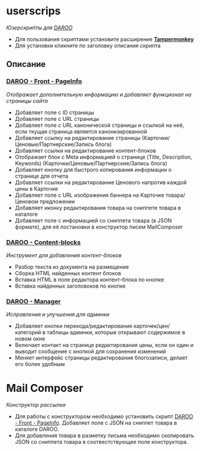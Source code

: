 # userscrips
_Юзерскрипты для [DAROO](https://daroo.by)_

+ Для пользования скриптами установите расширение **[Tampermonkey](http://tampermonkey.net/)**
+ Для установки кликните по заголовку описания скрипта

## Описание

### [DAROO - Front - PageInfo](https://github.com/frantsmn/userscripts/raw/master/Daroo%20-%20Front%20-%20PageInfo.user.js)
_Отображает дополнительную информацию и добавляет функционал на страницы сайта_

- Добавляет поле с ID страницы
- Добавляет поле с URL страницы
- Добавляет поле с URL канонической страницы и ссылкой на неё, если ткущая страница является канонизированной
- Добавляет ссылку на редактирование страницы (Карточки/Ценовые/Партнерские/Запись блога)
- Добавляет ссылки на редактирование контент-блоков
- Отображает блок с Meta информацией о странице (Title, Description, Keywords) (Карточки/Ценовые/Партнерские/Запись блога)
- Добавляет кнопку для быстрого копирования информации о странице для отчета
- Добавляет ссылки на редактирование Ценового напротив каждой цены в Карточке
- Добавляет поле с URL изображения баннера на Карточке товара/Ценовом предложении
- Добавляет иконку редактирования товара на сниппете товара в каталоге
- Добавляет поле с информацией со сниппета товара (в JSON формате), для её постановки в конструктор писем MailComposer

### [DAROO - Content-blocks](https://github.com/frantsmn/userscripts/raw/master/Daroo%20-%20Content-blocks.user.js)
_Инструмент для добавления контент-блоков_

- Разбор текста из документа на размещение
- Сборка HTML найденных контент блоков
- Вставка HTML в поле редактора контент-блока по кнопке
- Вставка найденных заголовоков по кнопке

### [DAROO - Manager](https://github.com/frantsmn/userscripts/raw/master/Daroo%20-%20Manager.user.js)
_Исправления и улучшения для админки_

- Добавляет кнопки перехода/редактирования карточек/цен/категорий в таблицы админки, которые открывают содержимое в новом окне
- Включает контакт на странице редактирования цены, если он один и выводит сообщение с кнопкой для сохранения изменений
- Меняет интерфейс страницы редактирования блогозаписи, делает его более удобным



# Mail Composer
_Конструктор рассылки_

- Для работы с конструктором необходимо установить скрипт [DAROO - Front - PageInfo](https://github.com/frantsmn/userscripts/raw/master/Daroo%20-%20Front%20-%20PageInfo.user.js). Добавляет поле с JSON на сниппет товара в каталоге DAROO.
- Для добавления товара в разметку письма необходимо скопировать JSON со сниппета товара в соотвестствующее поле конструктора.
